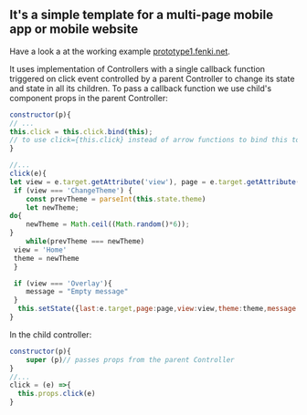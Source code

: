 ## It's a simple template for a multi-page mobile app or mobile website

Have a look a at the working example [prototype1.fenki.net](https://prototype1.fenki.net/).

It uses implementation of Controllers with a single callback function triggered on click event controlled by a parent Controller to change its state and state in all its children. To pass a callback function we use child's component props in the parent Controller:
```javascript
constructor(p){
// ...
this.click = this.click.bind(this);
// to use click={this.click} instead of arrow functions to bind this to the current object
}

//...
click(e){
let view = e.target.getAttribute('view'), page = e.target.getAttribute('page'), theme = this.state.theme, message = null; 
 if (view === 'ChangeTheme') {
 	const prevTheme = parseInt(this.state.theme)
 	let newTheme;
do{
 	newTheme = Math.ceil((Math.random()*6));
}
 	while(prevTheme === newTheme)
 view = 'Home'
 theme = newTheme
 }

 if (view === 'Overlay'){
	message = "Empty message"
 }
  this.setState({last:e.target,page:page,view:view,theme:theme,message:message,prev:{page:page,view:view}});
}
```
In the child controller:
```javascript
constructor(p){
	super (p)// passes props from the parent Controller
}
//...
click = (e) =>{
  this.props.click(e)
}
```
